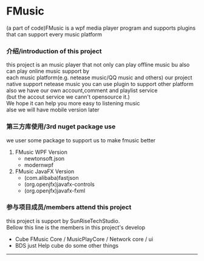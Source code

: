 # FMusic
(a part of code)FMusic is a wpf media player program and supports plugins that can support every music platform
### 介绍/introduction of this project
this project is an music player that not only can play offline music bu also can play online music support by  
each music platform(e.g. netease music/QQ music and others)
our project native support netease music you can use plugin to support other platform  
also we have our own account,comment and playlist service  
(but the accout service we cann't opensource it.)  
We hope it can help you more easy to listening music  
alse we will have mobile version later  
### 第三方库使用/3rd nuget package use
we user some package to support us to make fmusic better   
1. FMusic WPF Version
   - newtonsoft.json
   - modernwpf
2. FMusic JavaFX Version
   - (com.alibaba)fastjson
   - (org.openjfx)javafx-controls
   - (org.openjfx)javafx-fxml
### 参与项目成员/members attend this project
this project is support by SunRiseTechStudio.  
Bellow this line is the members in this project's develop  
- Cube FMusic Core / MusicPlayCore / Network core / ui
- BDS just Help cube do some other things
---
